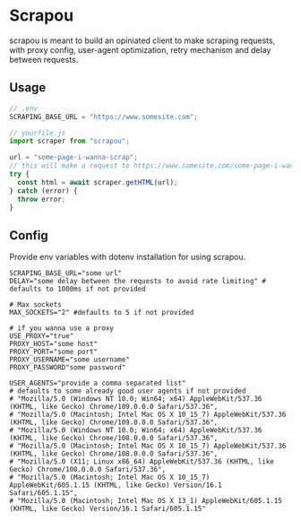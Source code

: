 # Scrapou

scrapou is meant to build an opiniated client to make scraping requests, with proxy config, user-agent optimization, retry mechanism and delay between requests.

## Usage

```javascript
// .env
SCRAPING_BASE_URL = "https://www.somesite.com";

// yourfile.js
import scraper from "scrapou";

url = "some-page-i-wanna-scrap";
// this will make a request to https://www.somesite.com/some-page-i-wanna-scrap
try {
  const html = await scraper.getHTML(url);
} catch (error) {
  throw error;
}
```

## Config

Provide env variables with dotenv installation for using scrapou.

```plain
SCRAPING_BASE_URL="some url"
DELAY="some delay between the requests to avoid rate limiting" # defaults to 1000ms if not provided

# Max sockets
MAX_SOCKETS="2" #defaults to 5 if not provided

# if you wanna use a proxy
USE_PROXY="true"
PROXY_HOST="some host"
PROXY_PORT="some port"
PROXY_USERNAME="some username"
PROXY_PASSWORD"some password"

USER_AGENTS="provide a comma separated list"
# defaults to some already good user agents if not provided
# "Mozilla/5.0 (Windows NT 10.0; Win64; x64) AppleWebKit/537.36 (KHTML, like Gecko) Chrome/109.0.0.0 Safari/537.36",
# "Mozilla/5.0 (Macintosh; Intel Mac OS X 10_15_7) AppleWebKit/537.36 (KHTML, like Gecko) Chrome/109.0.0.0 Safari/537.36",
# "Mozilla/5.0 (Windows NT 10.0; Win64; x64) AppleWebKit/537.36 (KHTML, like Gecko) Chrome/108.0.0.0 Safari/537.36",
# "Mozilla/5.0 (Macintosh; Intel Mac OS X 10_15_7) AppleWebKit/537.36 (KHTML, like Gecko) Chrome/108.0.0.0 Safari/537.36",
# "Mozilla/5.0 (X11; Linux x86_64) AppleWebKit/537.36 (KHTML, like Gecko) Chrome/108.0.0.0 Safari/537.36",
# "Mozilla/5.0 (Macintosh; Intel Mac OS X 10_15_7) AppleWebKit/605.1.15 (KHTML, like Gecko) Version/16.1 Safari/605.1.15",
# "Mozilla/5.0 (Macintosh; Intel Mac OS X 13_1) AppleWebKit/605.1.15 (KHTML, like Gecko) Version/16.1 Safari/605.1.15"
```
